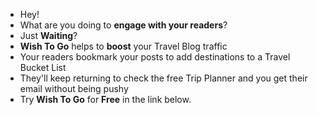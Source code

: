 - Hey!
- What are you doing to **engage with your readers**?
- Just **Waiting**?
- **Wish To Go** helps to **boost** your Travel Blog traffic
- Your readers bookmark your posts to add destinations to a Travel Bucket List
- They'll keep returning to check the free Trip Planner and you get their email without being pushy
- Try **Wish To Go** for **Free** in the link below.